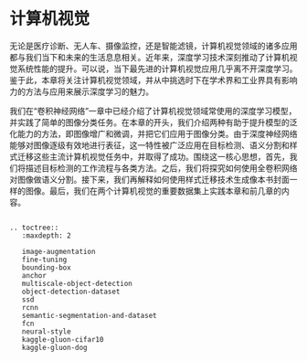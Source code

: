 # 计算机视觉

无论是医疗诊断、无人车、摄像监控，还是智能滤镜，计算机视觉领域的诸多应用都与我们当下和未来的生活息息相关。近年来，深度学习技术深刻推动了计算机视觉系统性能的提升。可以说，当下最先进的计算机视觉应用几乎离不开深度学习。鉴于此，本章将关注计算机视觉领域，并从中挑选时下在学术界和工业界具有影响力的方法与应用来展示深度学习的魅力。

我们在“卷积神经网络”一章中已经介绍了计算机视觉领域常使用的深度学习模型，并实践了简单的图像分类任务。在本章的开头，我们介绍两种有助于提升模型的泛化能力的方法，即图像增广和微调，并把它们应用于图像分类。由于深度神经网络能够对图像逐级有效地进行表征，这一特性被广泛应用在目标检测、语义分割和样式迁移这些主流计算机视觉任务中，并取得了成功。围绕这一核心思想，首先，我们将描述目标检测的工作流程与各类方法。之后，我们将探究如何使用全卷积网络对图像做语义分割。接下来，我们再解释如何使用样式迁移技术生成像本书封面一样的图像。最后，我们在两个计算机视觉的重要数据集上实践本章和前几章的内容。

```eval_rst

.. toctree::
   :maxdepth: 2

   image-augmentation
   fine-tuning
   bounding-box
   anchor
   multiscale-object-detection
   object-detection-dataset
   ssd
   rcnn
   semantic-segmentation-and-dataset
   fcn
   neural-style
   kaggle-gluon-cifar10
   kaggle-gluon-dog
```
